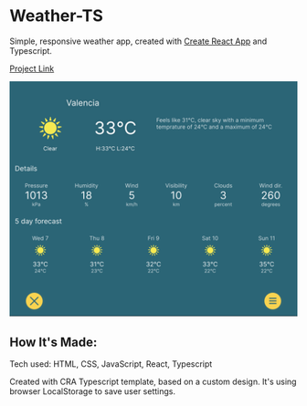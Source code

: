 # Weather-TS

Simple, responsive weather app, created with [Create React App](https://github.com/facebook/create-react-app) and Typescript.

[Project Link](https://friendly-shortbread-c8c34c.netlify.app/)

![screenshot](./layout-pics/screenshot.png)

## How It's Made:

Tech used: HTML, CSS, JavaScript, React, Typescript

Created with CRA Typescript template, based on a custom design. It's using browser LocalStorage to save user settings.
